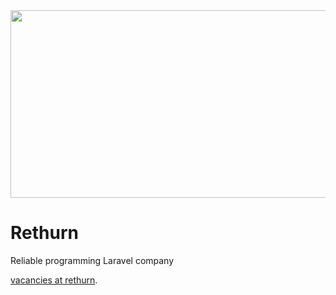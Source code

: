 <img src="https://demos.creative-tim.com/soft-ui-dashboard-tailwind/assets/img/curved-images/curved14.jpg" width="1000" height="300" style="border-radius:50">
<h1>Rethurn</h1>
<p>Reliable programming Laravel company</p>

[vacancies at rethurn](https://rethurn.com/careers).
